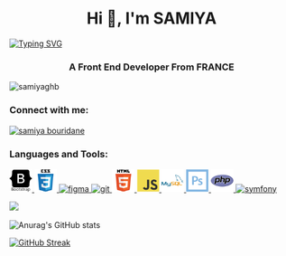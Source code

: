 <h1 align="center">Hi 👋, I'm SAMIYA</h1>

[![Typing SVG](https://readme-typing-svg.herokuapp.com?color=9F33F7&lines=I'm+SAMIYA;A+ReactJs+Developer+;From+FRANCE)](https://git.io/typing-svg)

<h3 align="center">A Front End Developer From FRANCE</h3>

<p align="left"> <img src="https://komarev.com/ghpvc/?username=samiyaghb&label=Profile%20views&color=0e75b6&style=flat" alt="samiyaghb" /> </p>

<h3 align="left">Connect with me:</h3>
<p align="left">
<a href="https://linkedin.com/in/samiya bouridane" target="blank"><img align="center" src="https://raw.githubusercontent.com/rahuldkjain/github-profile-readme-generator/master/src/images/icons/Social/linked-in-alt.svg" alt="samiya bouridane" height="30" width="40" /></a>
</p>

<h3 align="left">Languages and Tools:</h3>
<p align="left"> <a href="https://getbootstrap.com" target="_blank" rel="noreferrer"> <img src="https://raw.githubusercontent.com/devicons/devicon/master/icons/bootstrap/bootstrap-plain-wordmark.svg" alt="bootstrap" width="40" height="40"/> </a> <a href="https://www.w3schools.com/css/" target="_blank" rel="noreferrer"> <img src="https://raw.githubusercontent.com/devicons/devicon/master/icons/css3/css3-original-wordmark.svg" alt="css3" width="40" height="40"/> </a> <a href="https://www.figma.com/" target="_blank" rel="noreferrer"> <img src="https://www.vectorlogo.zone/logos/figma/figma-icon.svg" alt="figma" width="40" height="40"/> </a> <a href="https://git-scm.com/" target="_blank" rel="noreferrer"> <img src="https://www.vectorlogo.zone/logos/git-scm/git-scm-icon.svg" alt="git" width="40" height="40"/> </a> <a href="https://www.w3.org/html/" target="_blank" rel="noreferrer"> <img src="https://raw.githubusercontent.com/devicons/devicon/master/icons/html5/html5-original-wordmark.svg" alt="html5" width="40" height="40"/> </a> <a href="https://developer.mozilla.org/en-US/docs/Web/JavaScript" target="_blank" rel="noreferrer"> <img src="https://raw.githubusercontent.com/devicons/devicon/master/icons/javascript/javascript-original.svg" alt="javascript" width="40" height="40"/> </a> <a href="https://www.mysql.com/" target="_blank" rel="noreferrer"> <img src="https://raw.githubusercontent.com/devicons/devicon/master/icons/mysql/mysql-original-wordmark.svg" alt="mysql" width="40" height="40"/> </a> <a href="https://www.photoshop.com/en" target="_blank" rel="noreferrer"> <img src="https://raw.githubusercontent.com/devicons/devicon/master/icons/photoshop/photoshop-line.svg" alt="photoshop" width="40" height="40"/> </a> <a href="https://www.php.net" target="_blank" rel="noreferrer"> <img src="https://raw.githubusercontent.com/devicons/devicon/master/icons/php/php-original.svg" alt="php" width="40" height="40"/> </a> <a href="https://symfony.com" target="_blank" rel="noreferrer"> <img src="https://symfony.com/logos/symfony_black_03.svg" alt="symfony" width="40" height="40"/> </a> </p>


![](http://github-profile-summary-cards.vercel.app/api/cards/profile-details?username=SAMIYAghb&theme=solarized_dark)



![Anurag's GitHub stats](https://github-readme-stats.vercel.app/api?username=SAMIYAghb&show_icons=true&theme=radical&hide=stars&count_private=true)


[![GitHub Streak](https://github-readme-streak-stats.herokuapp.com?user=SAMIYAghb&theme=dark)](https://git.io/streak-stats)


